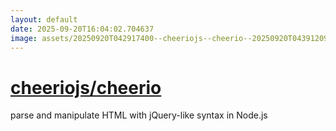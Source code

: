 ```yaml
---
layout: default
date: 2025-09-20T16:04:02.704637
image: assets/20250920T042917400--cheeriojs--cheerio--20250920T043912092--cropped.png
---
```


# [cheeriojs/cheerio](https://github.com/cheeriojs/cheerio)

parse and manipulate HTML with jQuery-like syntax in Node.js
